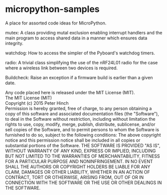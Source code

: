 # micropython-samples
A place for assorted code ideas for MicroPython.

mutex: A class providing mutal exclusion enabling interrupt handlers and the main program to
access shared data in a manner which ensures data integrity.

watchdog: How to access the simpler of the Pyboard's watchdog timers.

radio: A trivial class simplifying the use of the nRF24L01 radio for the case where a wireless
link between two devices is required.

Buildcheck: Raise an exception if a firmware build is earlier than a given date.

Any code placed here is released under the MIT License (MIT).  
The MIT License (MIT)  
Copyright (c) 2015 Peter Hinch  
Permission is hereby granted, free of charge, to any person obtaining a copy
of this software and associated documentation files (the "Software"), to deal
in the Software without restriction, including without limitation the rights
to use, copy, modify, merge, publish, distribute, sublicense, and/or sell
copies of the Software, and to permit persons to whom the Software is
furnished to do so, subject to the following conditions:
The above copyright notice and this permission notice shall be included in
all copies or substantial portions of the Software.
THE SOFTWARE IS PROVIDED "AS IS", WITHOUT WARRANTY OF ANY KIND, EXPRESS OR
IMPLIED, INCLUDING BUT NOT LIMITED TO THE WARRANTIES OF MERCHANTABILITY,
FITNESS FOR A PARTICULAR PURPOSE AND NONINFRINGEMENT. IN NO EVENT SHALL THE
AUTHORS OR COPYRIGHT HOLDERS BE LIABLE FOR ANY CLAIM, DAMAGES OR OTHER
LIABILITY, WHETHER IN AN ACTION OF CONTRACT, TORT OR OTHERWISE, ARISING FROM,
OUT OF OR IN CONNECTION WITH THE SOFTWARE OR THE USE OR OTHER DEALINGS IN
THE SOFTWARE.
